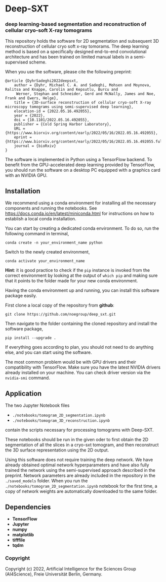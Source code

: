 # Deep-SXT
### deep learning-based segmentation and reconstruction of cellular cryo-soft X-ray tomograms

This repository holds the software for 2D segmentation and subsequent 3D reconstruction of cellular cryo soft x-ray tomorams.
The deep learning method is based on a specifically designed end-to-end convolutional architecture and has been trained on limited manual labels in a semi-supervised scheme. 

When you use the software, please cite the following preprint:

```
@article {DyhrSadeghi2022deepsxt,
	author = {Dyhr, Michael C. A. and Sadeghi, Mohsen and Moynova, Ralitsa and Knappe, Carolin and Kepsutlu, Burcu and
	 Werner, Stephan and Schneider, Gerd and McNally, James and Noe, Frank and Ewers, Helge},
	title = {3D-surface reconstruction of cellular cryo-soft X-ray microscopy tomograms using semi-supervised deep learning},
	elocation-id = {2022.05.16.492055},
	year = {2022},
	doi = {10.1101/2022.05.16.492055},
	publisher = {Cold Spring Harbor Laboratory},
	URL = {https://www.biorxiv.org/content/early/2022/05/16/2022.05.16.492055},
	eprint = {https://www.biorxiv.org/content/early/2022/05/16/2022.05.16.492055.full.pdf},
	journal = {bioRxiv}
}
```

The software is implemented in Python using a TensorFlow backend. To benefit from the GPU-accelerated deep learning provided by TensorFlow, you should run the software on a desktop PC equipped with a graphics card with an NVIDIA GPU.

Installation
---

We recommend using a conda environment for installing all the necessary components and running the notebooks. See <a href="https://docs.conda.io/en/latest/miniconda.html">https://docs.conda.io/en/latest/miniconda.html</a> for instructions on how to establish a local conda installation.

You can start by creating a dedicated conda environment. To do so, run the following command in terminal,

```
conda create -n your_environment_name python
```

Switch to the newly created environment,
 
```
conda activate your_environment_name
```

**Hint**: it is good practice to check if the ```pip``` instance is invoked from the correct environment by looking at the output of ```which pip``` and making sure that it points to the folder made for your new conda environment.

Having the conda environment up and running, you can install this software package easily.

First clone a local copy of the repository from **github**:

```
git clone https://github.com/noegroup/deep_sxt.git
```

Then navigate to the folder containing the cloned repository and install the software package,

```
pip install --upgrade .
```

If everything goes according to plan, you should not need to do anything else, and you can start using the software.

The most common problem would be with GPU drivers and their compatibility with TensorFlow. Make sure you have the latest NVIDIA drivers already installed on your machine. You can check driver version via the ```nvidia-smi``` command.


Application
---

The two Jupyter Notebook files

 - ```./notebooks/tomogram_2D_segmentation.ipynb```
 - ```./notebooks/tomogram_3D_reconstruction.ipynb```

contain the scripts necessary for processing tomograms with Deep-SXT.

These notebooks should be run in the given oder to first obtain the 2D segmentation of all the slices in a cryo-sxt tomogram, and then reconstruct the 3D surface representation using the 2D output. 

Using this software does not require training the deep network.
We have already obtained optimal network hyperparameters and have also fully trained the network using the semi-supervised approach described in the preprint.
Network parameters are already included in the repository in the ```./saved_models``` folder.
When you run the ```./notebooks/tomogram_2D_segmentation.ipynb``` notebook for the first time, a copy of network weights are automatically downloaded to the same folder.


Dependencies
---

 - **TensorFlow**
 - **Jupyter**
 - **numpy**
 - **matplotlib**
 - **tifffile**
 - **tqdm**

### Copyright

Copyright (c) 2022, Artificial Intelligence for the Sciences Group (AI4Science), Freie Universität Berlin, Germany.


